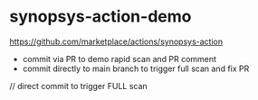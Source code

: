 # synopsys-action-demo

https://github.com/marketplace/actions/synopsys-action

* commit via PR to demo rapid scan and PR comment
* commit directly to main branch to trigger full scan and fix PR


// direct commit to trigger FULL scan
